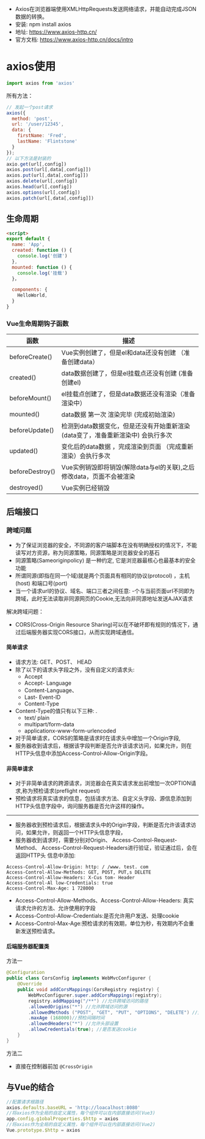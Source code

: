 - Axios在浏览器端使用XMLHttpRequests发送网络请求，并能自动完成JSON数据的转换。
- 安装: npm install axios
- 地址: https://www.axios-http.cn/
- 官方文档: https://www.axios-http.cn/docs/intro

# axios使用
```js
import axios from 'axios'
```
所有方法：
```js
// 发起一个post请求
axios({
  method: 'post',
  url: '/user/12345',
  data: {
    firstName: 'Fred',
    lastName: 'Flintstone'
  }
});
// 以下方法是封装的
axio.get(url[,config])
axios.post(url[,data[,config]])
axios.put(url[,data[,config]])
axios.delete(url[,config])
axios.head(url[,config])
axios.options(url[,config])
axios.patch(url[,data[,config]])
```
## 生命周期
```html
<script>
export default {
  name: 'App',
  created: function () {
    console.log('创建')
  },
  mounted: function () {
    console.log('挂载')
  }，

  components: {
    HelloWorld,
  }
}
```
### Vue生命周期钩子函数

| 函数        | 描述                   |
|-----------------|----------------------------------|
| beforeCreate()  | Vue实例创建了，但是el和data还没有创建 （准备创建data）               |
| created()       | data数据创建了，但是el挂载点还没有创建 (准备创建el)                  |
| beforeMount()   | el挂载点创建了，但是data数据还没有渲染（准备渲染中）                 |
| mounted()       | data数据 第一次 渲染完毕 (完成初始渲染)                              |
| beforeUpdate()  | 检测到data数据变化，但是还没有开始重新渲染 (data变了，准备重新渲染中) 会执行多次 |
| updated()       | 变化后的data数据 ，完成渲染到页面 （完成重新渲染）会执行多次         |
| beforeDestroy() | Vue实例销毁即将销毁(解除data与el的关联),之后修改data，页面不会被渲染 |
| destroyed()     | Vue实例已经销毁                                                      |

## 后端接口
### 跨域问题
- 为了保证浏览器的安全，不同源的客户端脚本在没有明确授权的情况下，不能读写对方资源，称为同源策略，同源策略是浏览器安全的基石
- 同源策略(Sameoriginpolicy) 是一种约定, 它是浏览器最核心也最基本的安全功能
- 所谓同源(即指在同一个域)就是两个页面具有相同的协议(protocol) ，主机(host) 和端口号(port)
- 当一个请求urI的协议、域名、端口三者之间任意: -个与当前页面urI不同即为跨域，此时无法读取非同源网页的Cookie,无法向非同源地址发送AJAX请求

解决跨域问题：
- CORS(Cross-Origin Resource Sharing)可以在不破坏即有规则的情况下，通过后端服务器实现CORS接口，从而实现跨域通信。

#### 简单请求
- 请求方法: GET、POST、 HEAD
- 除了以下的请求头字段之外，没有自定义的请求头:
    - Accept
    - Accept- Language
    - Content-Language、
    - Last- Event-lD
    - Content-Type
- Content-Type的值只有以下三种: .
    - text/ plain
    - multipart/form-data
    - applicationx-www-form-urlencoded
- 对于简单请求，CORS的策略是请求时在请求头中增加一个Origin字段,
- 服务器收到请求后，根据该字段判断是否允许该请求访问，如果允许，则在HTTP头信息中添加Access-Control-Allow-Origin字段。

#### 非简单请求
- 对于非简单请求的跨源请求，浏览器会在真实请求发出前增加一次OPTION请求,称为预检请求(preflight request)
- 预检请求将真实请求的信息，包括请求方法、自定义头字段、源信息添加到HTTP头信息字段中，询问服务器是否允许这样的操作。
- --
- 服务器收到预检请求后，根据请求头中的Origin字段，判断是否允许该请求访问，如果允许，则返回一个HTTP头信息字段，
- 服务器收到请求时，需要分别对Origin、 Access-Control-Request-Method、
Access-Control-Request-Headers进行验证，验证通过后，会在返回HTTP头
信息中添加:
```
Access-Control-Allow-Origin: http: / /www. test. com
Access-Control-Allow-Methods: GET, POST, PUT,s DELETE
Access-Control-Allow-Headers: X-Cus tom- Header
Access-Control-Al low-Credentials: true
Access-Control-Max-Age: 1 728000
```
- Access-Control-Allow-Methods、Access-Control-Allow-Headers: 真实请求允许的方法、允许使用的字段
- Access-Control-Allow-Credentials:是否允许用户发送、处理cookie
- Access-Control-Max-Age:预检请求的有效期，单位为秒，有效期内不会重新发送预检请求。

#### 后端服务器配置类
方法一
```java
@Configuration
public class CorsConfig implements WebMvcConfigurer {
    @Override
    public void addCorsMappings(CorsRegistry registry) {
        WebMvcConfigurer.super.addCorsMappings(registry);
        registry.addMapping("/**") //允许跨域访问的路径
        .allowedOrigins("*") //允许跨域访问的源
        .allowedMethods ("POST", "GET", "PUT", "OPTIONS", "DELETE") //允许请求方法
        .maxAge (168000)//预检间隔时间
        .allowedHeaders("*") //允许头部设置
        .allowCredentials(true); //是否发送cookie
    }
}
```
方法二
- 直接在控制器前加 `@CrossOrigin`

## 与Vue的结合
```js
//配置请求根路径
axios.defaults.baseURL = 'http://loacalhost:8080'
//将axios作为全局的自定义属性，每个组件可以在内部直接访问(Vue3)
app.config.g1obalProperties.$http = axios
//将axios作为全局的自定义属性，每个组件可以在内部直接访问(Vue2)
Vue.prototype.$http = axios
```
